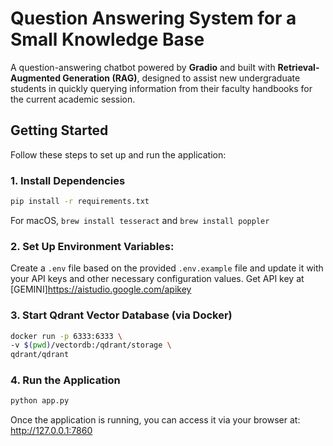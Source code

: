 # Question Answering System for a Small Knowledge Base

A question-answering chatbot powered by **Gradio** and built with **Retrieval-Augmented Generation (RAG)**, designed to assist new undergraduate students in quickly querying information from their faculty handbooks for the current academic session.


## Getting Started
Follow these steps to set up and run the application:

### 1. Install Dependencies
```bash
pip install -r requirements.txt
```

For macOS, `brew install tesseract` and `brew install poppler`

### 2. Set Up Environment Variables:
Create a `.env` file based on the provided `.env.example` file and update it with your API keys and other necessary configuration values.
Get API key at [GEMINI]https://aistudio.google.com/apikey 

### 3. Start Qdrant Vector Database (via Docker)
```bash
docker run -p 6333:6333 \
-v $(pwd)/vectordb:/qdrant/storage \
qdrant/qdrant
```

### 4. Run the Application
```bash
python app.py
```
Once the application is running, you can access it via your browser at:
http://127.0.0.1:7860